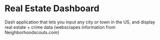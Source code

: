 # Real Estate Dashboard
 Dash application that lets you input any city or town in the US, and display real estate + crime data (webscrapes information from Neighborhoodscouts.com)
